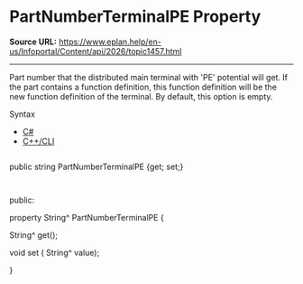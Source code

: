 # PartNumberTerminalPE Property

**Source URL:** https://www.eplan.help/en-us/Infoportal/Content/api/2026/topic1457.html

---

Part number that the distributed main terminal with 'PE' potential will get. If the part contains a function definition, this function definition will be the new function definition of the terminal. By default, this option is empty.

Syntax

- [C#](#i-syntax-CS)
- [C++/CLI](#i-syntax-CPP2005)

```
```
public string PartNumberTerminalPE {get; set;}
```
```

```
```
public:

property String^ PartNumberTerminalPE {

   String^ get();

   void set (    String^ value);

}
```
```
